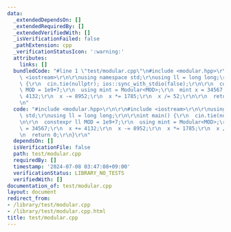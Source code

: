 ```yaml
---
data:
  _extendedDependsOn: []
  _extendedRequiredBy: []
  _extendedVerifiedWith: []
  _isVerificationFailed: false
  _pathExtension: cpp
  _verificationStatusIcon: ':warning:'
  attributes:
    links: []
  bundledCode: "#line 1 \"test/modular.cpp\"\n#include <modular.hpp>\r\n\r\n#include\
    \ <iostream>\r\n\r\nusing namespace std;\r\nusing ll = long long;\r\n\r\nint main()\
    \ {\r\n  cin.tie(nullptr); ios::sync_with_stdio(false);\r\n\r\n  constexpr ll\
    \ MOD = 1e9+7;\r\n  using mint = Modular<MOD>;\r\n  mint x = 34567;\r\n  x +=\
    \ 4132;\r\n  x -= 8952;\r\n  x *= 1785;\r\n  x /= 52;\r\n\r\n  return 0;\r\n}\r\
    \n"
  code: "#include <modular.hpp>\r\n\r\n#include <iostream>\r\n\r\nusing namespace\
    \ std;\r\nusing ll = long long;\r\n\r\nint main() {\r\n  cin.tie(nullptr); ios::sync_with_stdio(false);\r\
    \n\r\n  constexpr ll MOD = 1e9+7;\r\n  using mint = Modular<MOD>;\r\n  mint x\
    \ = 34567;\r\n  x += 4132;\r\n  x -= 8952;\r\n  x *= 1785;\r\n  x /= 52;\r\n\r\
    \n  return 0;\r\n}\r\n"
  dependsOn: []
  isVerificationFile: false
  path: test/modular.cpp
  requiredBy: []
  timestamp: '2024-07-08 03:47:08+09:00'
  verificationStatus: LIBRARY_NO_TESTS
  verifiedWith: []
documentation_of: test/modular.cpp
layout: document
redirect_from:
- /library/test/modular.cpp
- /library/test/modular.cpp.html
title: test/modular.cpp
---
```

